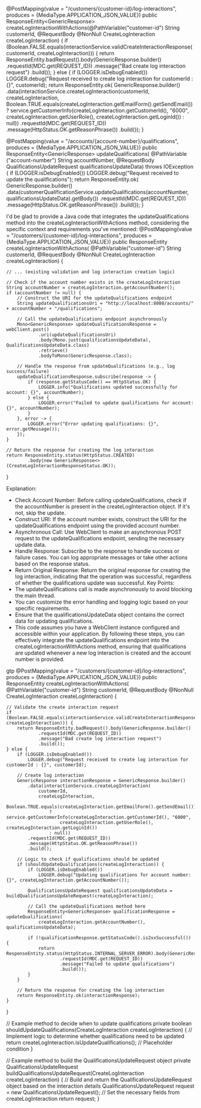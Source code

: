 @PostMapping(value = "/customers/{customer-id}/log-interactions", produces = {MediaType.APPLICATION_JSON_VALUE})
    public ResponseEntity<GenericResponse<ResponseStatus>> createLogInteractionWithActions(@PathVariable("customer-id") String customerId,
                                                                                @RequestBody @NonNull CreateLogInteraction createLogInteraction) {
        if (Boolean.FALSE.equals(interactionService.validCreateInteractionResponse(customerId, createLogInteraction))) {
            return ResponseEntity.badRequest().body(GenericResponse.<ResponseStatus>builder()
                    .requestId(MDC.get(REQUEST_ID))
                    .message("Bad create log interaction request")
                    .build());
        } else {
            if (LOGGER.isDebugEnabled())
                LOGGER.debug("Request received to create log interaction for customerId : {}", customerId);
            return ResponseEntity.ok(
                    GenericResponse.<ResponseStatus>builder()
                            .data(interactionService.createLogInteraction(customerId, createLogInteraction,
                                    Boolean.TRUE.equals(createLogInteraction.getEmailForm().getSendEmail()) ?
                                            service.getCustomerInfo(createLogInteraction.getCustomerId(), "6000", createLogInteraction.getUserRole(), 
											createLogInteraction.getLoginId()) :
                                            null))
                            .requestId(MDC.get(REQUEST_ID))
                            .message(HttpStatus.OK.getReasonPhrase())
                            .build());
        }


@PostMapping(value = "/accounts/{account-number}/qualifications", produces = {MediaType.APPLICATION_JSON_VALUE})
    public ResponseEntity<GenericResponse<ResponseStatus>> updateQualifications(
            @PathVariable ("account-number") String accountNumber,
            @RequestBody QualificationsUpdateRequest qualificationsUpdateData) throws IOException {
        if (LOGGER.isDebugEnabled())
            LOGGER.debug("Request received to update the qualifications");
        return ResponseEntity.ok(
                GenericResponse.<ResponseStatus>builder()
                        .data(customerQualificationService.updateQualifications(accountNumber, qualificationsUpdateData).getBody())
                        .requestId(MDC.get(REQUEST_ID))
                        .message(HttpStatus.OK.getReasonPhrase())
                        .build());
    }



I'd be glad to provide a Java code that integrates the updateQualifications method into the createLogInteractionWithActions method, considering the specific context and requirements you've mentioned:
@PostMapping(value = "/customers/{customer-id}/log-interactions", produces = {MediaType.APPLICATION_JSON_VALUE})
public ResponseEntity<GenericResponse> createLogInteractionWithActions(
        @PathVariable("customer-id") String customerId,
        @RequestBody @NonNull CreateLogInteraction createLogInteraction) {

    // ... (existing validation and log interaction creation logic)

    // Check if the account number exists in the createLogInteraction
    String accountNumber = createLogInteraction.getAccountNumber();
    if (accountNumber != null) {
        // Construct the URI for the updateQualifications endpoint
        String updateQualificationsUri = "http://localhost:8080/accounts/" + accountNumber + "/qualifications";

        // Call the updateQualifications endpoint asynchronously
        Mono<GenericResponse> updateQualificationsResponse = webClient.post()
                .uri(updateQualificationsUri)
                .body(Mono.just(qualificationsUpdateData), QualificationsUpdateData.class)
                .retrieve()
                .bodyToMono(GenericResponse.class);

        // Handle the response from updateQualifications (e.g., log success/failure)
        updateQualificationsResponse.subscribe(response -> {
            if (response.getStatusCode() == HttpStatus.OK) {
                LOGGER.info("Qualifications updated successfully for account: {}", accountNumber);
            } else {
                LOGGER.error("Failed to update qualifications for account: {}", accountNumber);
            }
        }, error -> {
            LOGGER.error("Error updating qualifications: {}", error.getMessage());
        });
    }

    // Return the response for creating the log interaction
    return ResponseEntity.status(HttpStatus.CREATED)
            .body(new GenericResponse<>(CreateLogInteractionResponseStatus.OK));
}

Explanation:
 * Check Account Number: Before calling updateQualifications, check if the accountNumber is present in the createLogInteraction object. If it's not, skip the update.
 * Construct URI: If the account number exists, construct the URI for the updateQualifications endpoint using the provided account number.
 * Asynchronous Call: Use WebClient to make an asynchronous POST request to the updateQualifications endpoint, sending the necessary update data.
 * Handle Response: Subscribe to the response to handle success or failure cases. You can log appropriate messages or take other actions based on the response status.
 * Return Original Response: Return the original response for creating the log interaction, indicating that the operation was successful, regardless of whether the qualifications update was successful.
Key Points:
 * The updateQualifications call is made asynchronously to avoid blocking the main thread.
 * You can customize the error handling and logging logic based on your specific requirements.
 * Ensure that the qualificationsUpdateData object contains the correct data for updating qualifications.
 * This code assumes you have a WebClient instance configured and accessible within your application.
By following these steps, you can effectively integrate the updateQualifications endpoint into the createLogInteractionWithActions method, ensuring that qualifications are updated whenever a new log interaction is created and the account number is provided.



gtp
@PostMapping(value = "/customers/{customer-id}/log-interactions", produces = {MediaType.APPLICATION_JSON_VALUE})
public ResponseEntity<GenericResponse> createLogInteractionWithActions(
        @PathVariable("customer-id") String customerId, 
        @RequestBody @NonNull CreateLogInteraction createLogInteraction) {

    // Validate the create interaction request
    if (Boolean.FALSE.equals(interactionService.validCreateInteractionResponse(customerId, createLogInteraction))) {
        return ResponseEntity.badRequest().body(GenericResponse.builder()
                .requestId(MDC.get(REQUEST_ID))
                .message("Bad create log interaction request")
                .build());
    } else {
        if (LOGGER.isDebugEnabled())
            LOGGER.debug("Request received to create log interaction for customerId : {}", customerId);

        // Create log interaction
        GenericResponse interactionResponse = GenericResponse.builder()
            .data(interactionService.createLogInteraction(
                customerId, 
                createLogInteraction, 
                Boolean.TRUE.equals(createLogInteraction.getEmailForm().getSendEmail()) 
                    ? service.getCustomerInfo(createLogInteraction.getCustomerId(), "6000", 
                        createLogInteraction.getUserRole(), createLogInteraction.getLoginId()) 
                    : null))
            .requestId(MDC.get(REQUEST_ID))
            .message(HttpStatus.OK.getReasonPhrase())
            .build();

        // Logic to check if qualifications should be updated
        if (shouldUpdateQualifications(createLogInteraction)) {
            if (LOGGER.isDebugEnabled()) 
                LOGGER.debug("Updating qualifications for account number: {}", createLogInteraction.getAccountNumber());
            
            QualificationsUpdateRequest qualificationsUpdateData = buildQualificationsUpdateRequest(createLogInteraction);

            // Call the updateQualifications method here
            ResponseEntity<GenericResponse> qualificationResponse = updateQualifications(
                createLogInteraction.getAccountNumber(), qualificationsUpdateData);

            if (!qualificationResponse.getStatusCode().is2xxSuccessful()) {
                return ResponseEntity.status(HttpStatus.INTERNAL_SERVER_ERROR).body(GenericResponse.builder()
                        .requestId(MDC.get(REQUEST_ID))
                        .message("Failed to update qualifications")
                        .build());
            }
        }

        // Return the response for creating the log interaction
        return ResponseEntity.ok(interactionResponse);
    }
}

// Example method to decide when to update qualifications
private boolean shouldUpdateQualifications(CreateLogInteraction createLogInteraction) {
    // Implement logic to determine whether qualifications need to be updated
    return createLogInteraction.isUpdateQualifications(); // Placeholder condition
}

// Example method to build the QualificationsUpdateRequest object
private QualificationsUpdateRequest buildQualificationsUpdateRequest(CreateLogInteraction createLogInteraction) {
    // Build and return the QualificationsUpdateRequest object based on the interaction details
    QualificationsUpdateRequest request = new QualificationsUpdateRequest();
    // Set the necessary fields from createLogInteraction
    return request;
}

